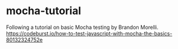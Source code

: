 # mocha-tutorial
Following a tutorial on basic Mocha testing by Brandon Morelli.  https://codeburst.io/how-to-test-javascript-with-mocha-the-basics-80132324752e

